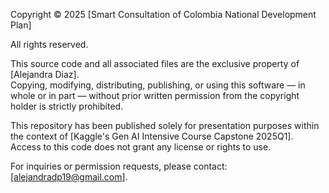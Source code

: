 Copyright © 2025 [Smart Consultation of Colombia National Development Plan]

All rights reserved.

This source code and all associated files are the exclusive property of [Alejandra Diaz].  
Copying, modifying, distributing, publishing, or using this software — in whole or in part — without prior written permission from the copyright holder is strictly prohibited.

This repository has been published solely for presentation purposes within the context of [Kaggle's Gen AI Intensive Course Capstone 2025Q1].  
Access to this code does not grant any license or rights to use.

For inquiries or permission requests, please contact: [alejandradp19@gmail.com].
